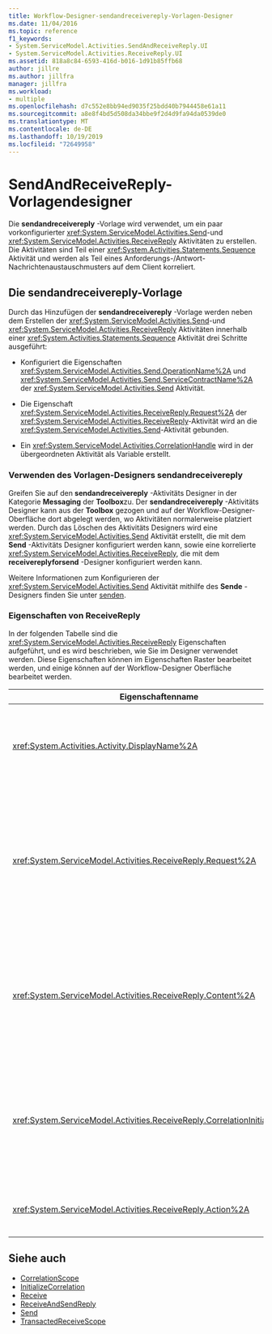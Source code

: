 ```yaml
---
title: Workflow-Designer-sendandreceivereply-Vorlagen-Designer
ms.date: 11/04/2016
ms.topic: reference
f1_keywords:
- System.ServiceModel.Activities.SendAndReceiveReply.UI
- System.ServiceModel.Activities.ReceiveReply.UI
ms.assetid: 818a8c84-6593-416d-b016-1d91b85ffb68
author: jillre
ms.author: jillfra
manager: jillfra
ms.workload:
- multiple
ms.openlocfilehash: d7c552e8bb94ed9035f25bdd40b7944458e61a11
ms.sourcegitcommit: a8e8f4bd5d508da34bbe9f2d4d9fa94da0539de0
ms.translationtype: MT
ms.contentlocale: de-DE
ms.lasthandoff: 10/19/2019
ms.locfileid: "72649958"
---
```

# <a name="sendandreceivereply-template-designer"></a>SendAndReceiveReply-Vorlagendesigner

Die **sendandreceivereply** -Vorlage wird verwendet, um ein paar vorkonfigurierter <xref:System.ServiceModel.Activities.Send>-und <xref:System.ServiceModel.Activities.ReceiveReply> Aktivitäten zu erstellen. Die Aktivitäten sind Teil einer <xref:System.Activities.Statements.Sequence> Aktivität und werden als Teil eines Anforderungs-/Antwort-Nachrichtenaustauschmusters auf dem Client korreliert.

## <a name="the-sendandreceivereply-template"></a>Die sendandreceivereply-Vorlage

Durch das Hinzufügen der **sendandreceivereply** -Vorlage werden neben dem Erstellen der <xref:System.ServiceModel.Activities.Send>-und <xref:System.ServiceModel.Activities.ReceiveReply> Aktivitäten innerhalb einer <xref:System.Activities.Statements.Sequence> Aktivität drei Schritte ausgeführt:

- Konfiguriert die Eigenschaften <xref:System.ServiceModel.Activities.Send.OperationName%2A> und <xref:System.ServiceModel.Activities.Send.ServiceContractName%2A> der <xref:System.ServiceModel.Activities.Send> Aktivität.

- Die Eigenschaft <xref:System.ServiceModel.Activities.ReceiveReply.Request%2A> der <xref:System.ServiceModel.Activities.ReceiveReply>-Aktivität wird an die <xref:System.ServiceModel.Activities.Send>-Aktivität gebunden.

- Ein <xref:System.ServiceModel.Activities.CorrelationHandle> wird in der übergeordneten Aktivität als Variable erstellt.

### <a name="use-the-sendandreceivereply-template-designer"></a>Verwenden des Vorlagen-Designers sendandreceivereply

Greifen Sie auf den **sendandreceivereply** -Aktivitäts Designer in der Kategorie **Messaging** der **Toolbox**zu. Der **sendandreceivereply** -Aktivitäts Designer kann aus der **Toolbox** gezogen und auf der Workflow-Designer-Oberfläche dort abgelegt werden, wo Aktivitäten normalerweise platziert werden. Durch das Löschen des Aktivitäts Designers wird eine <xref:System.ServiceModel.Activities.Send> Aktivität erstellt, die mit dem **Send** -Aktivitäts Designer konfiguriert werden kann, sowie eine korrelierte <xref:System.ServiceModel.Activities.ReceiveReply>, die mit dem **receivereplyforsend** -Designer konfiguriert werden kann.

Weitere Informationen zum Konfigurieren der <xref:System.ServiceModel.Activities.Send> Aktivität mithilfe des **Sende** -Designers finden Sie unter [senden](../workflow-designer/send-activity-designer.md).

### <a name="properties-of-receivereply"></a>Eigenschaften von ReceiveReply

In der folgenden Tabelle sind die <xref:System.ServiceModel.Activities.ReceiveReply> Eigenschaften aufgeführt, und es wird beschrieben, wie Sie im Designer verwendet werden. Diese Eigenschaften können im Eigenschaften Raster bearbeitet werden, und einige können auf der Workflow-Designer Oberfläche bearbeitet werden.

| Eigenschaftenname | Erforderlich | Verwendung |
|-|----------|-|
| <xref:System.Activities.Activity.DisplayName%2A> | False | Der optionale Anzeigename der <xref:System.ServiceModel.Activities.ReceiveReply>-Aktivität. Der Standardwert lautet ReceiveReplyForSend.<br /><br /> Obwohl die Verwendung eines nicht standardmäßigen Werts für den freundlichen <xref:System.Activities.Activity.DisplayName%2A> nicht unbedingt erforderlich ist, empfiehlt es sich, einen solchen Wert zu verwenden. |
| <xref:System.ServiceModel.Activities.ReceiveReply.Request%2A> | True | Verweis auf die dieser <xref:System.ServiceModel.Activities.Send>-Aktivität zugeordnete <xref:System.ServiceModel.Activities.ReceiveReply>-Aktivität. Diese Eigenschaft darf nicht **null**sein. Die <xref:System.ServiceModel.Activities.Send>-Aktivität und die <xref:System.ServiceModel.Activities.ReceiveReply>-Aktivität werden zusammen verwendet, um auf dem Client ein Anforderungs-/Antwort-Messagingmuster zu modellieren. Diese Eigenschaft gibt an, welche <xref:System.ServiceModel.Activities.Send>-Aktivität zugeordnet wird. Im Designer können Sie diese Eigenschaft nicht bearbeiten, da Sie automatisch an die <xref:System.ServiceModel.Activities.Send> Aktivität gebunden ist, aus der Sie die <xref:System.ServiceModel.Activities.ReceiveReply> Aktivität erstellt haben. |
| <xref:System.ServiceModel.Activities.ReceiveReply.Content%2A> | False | Gibt die zu empfangende Nachricht oder den zu empfangenden Parameterinhalt an. Dies kann entweder eine <xref:System.ServiceModel.Activities.ReceiveMessageContent>-Aktivität oder eine <xref:System.ServiceModel.Activities.ReceiveParametersContent>-Aktivität sein. Bearbeiten Sie diese Eigenschaft, indem Sie auf die Schaltfläche mit den Auslassungs Punkten neben dem Feld **Inhalt** im Eigenschaften Raster klicken, oder indem Sie auf der Oberfläche **des Empfangs** Aktivitäts Designers neben der **Inhalts** Bezeichnung auf die Schaltfläche **definieren** klicken. Beide zeigen das Dialogfeld **Inhalts Definition** an. Weitere Informationen zur Verwendung dieses Felds finden Sie unter [Inhalts Definition (Dialog Feld](../workflow-designer/content-definition-dialog-box.md)). |
| <xref:System.ServiceModel.Activities.ReceiveReply.CorrelationInitializers%2A> | False | Gibt die Auflistung von <xref:System.ServiceModel.Activities.CorrelationInitializer>-Objekten an, die mehrere <xref:System.ServiceModel.Activities.CorrelationHandle>-Objekte initialisiert, die diese <xref:System.ServiceModel.Activities.Receive>-Aktivität im Workflow konfigurieren. Klicken Sie im Eigenschaften Raster neben der Eigenschaft <xref:System.ServiceModel.Activities.Receive.CorrelationInitializers%2A> auf die Schaltfläche mit den Auslassungs Punkten, um das Dialogfeld **korrelationsinitialisierer hinzufügen** zu öffnen. Weitere Informationen zur Verwendung dieses Felds finden Sie unter [Dialog Feld "correlationinitializers hinzufügen](../workflow-designer/add-correlationinitializers-dialog-box.md)". |
| <xref:System.ServiceModel.Activities.ReceiveReply.Action%2A> | False | Gibt den Aktionsheader der Nachricht an. Wenn Sie nicht explizit festgelegt ist, wird der Wert standardmäßig auf Folgendes festgelegt:<br /><br /> <strong>https://tempuri.org/{service Vertrags Namespace}/Vertrags Name}/{Vorgangs Name}.</strong> |

## <a name="see-also"></a>Siehe auch

- [CorrelationScope](../workflow-designer/correlationscope-activity-designer.md)
- [InitializeCorrelation](../workflow-designer/initializecorrelation-activity-designer.md)
- [Receive](../workflow-designer/receive-activity-designer.md)
- [ReceiveAndSendReply](../workflow-designer/receiveandsendreply-template-designer.md)
- [Send](../workflow-designer/send-activity-designer.md)
- [TransactedReceiveScope](../workflow-designer/transactedreceivescope-activity-designer.md)